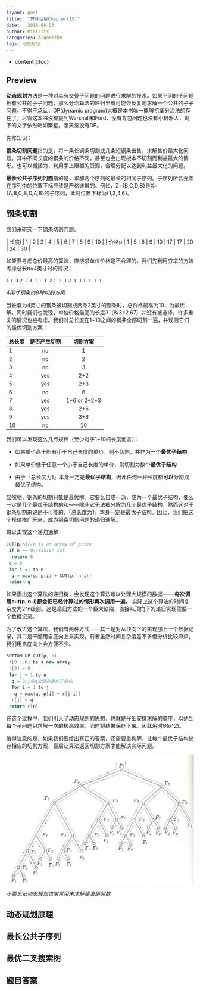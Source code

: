 ```yaml
---
layout: post
title:  "算导注解Chapter[15]"
date:   2018-08-03
author: MinicitY
categories: Algorithm
tags: 动态规划
---
```


* content
{:toc}

## **Preview**

**动态规划**方法是一种对具有交叠子问题的问题进行求解的技术。如果不同的子问题拥有公共的子子问题，那么分治算法的递归里有可能会反复地求解一个公共的子子问题。不得不承认，DP(dynamic program)大概是本书唯一能够抗衡分治法的存在了。尽管这本书没有提到Warshall和Ford，没有背包问题也没有小机器人，剩下的文字依然皓如繁星。愿天堂没有DP。

先修知识：

**钢条切割问题**指的是，将一条长钢条切割成几条短钢条出售，求解售价最大化问题。其中不同长度的钢条的价格不同，甚至也会出现根本不切割而利益最大的情形。也可以概括为，利用手上限额的资源，合理分配以达到利益最大化的问题。

**最长公共子序列问题**指的是，求解两个序列的最长的相同子序列。子序列所含元素在序列中的位置下标应该是严格递增的。例如，Z={B,C,D,B}是X={A,B,C,B,D,A,B}的子序列，此时位置下标为{1,2,4,6}。



## **钢条切割**

我们来研究一下钢条切割问题。

| 长度i | 1 | 2 | 3 | 4 | 5 | 6 | 7 | 8 | 9 | 10 |
| 价格p | 1 | 5 | 8 | 9 | 10 | 17 | 17 | 20 | 24 | 30 |

如果要考虑总价最高的算法，直接求单位价格是不合理的。我们先利用穷举的方法考虑总长n=4英寸时的情况：

`4`  `1 3`  `2 2`  `3 1`
`1 1 2`  `1 2 1`  `2 1 1`  `1 1 1 1`

_4英寸钢条的8种切割方案_

当长度为4英寸的钢条被切割成两条2英寸的钢条时，总价格最高为10，为最优解。同时我们也发现，单位价格最高的长度3（8/3=2.67）并没有被选择，许多重复的情况也被考虑。我们对总长度在1~10之间的钢条全部切割一遍，并观测它们的最优切割方案：

| 总长度 | 是否产生切割 | 切割方案 |
| :------| :------: | :------: |
| 1 | no | 1 |
| 2 | no | 2 |
| 3 | no | 3 |
| 4 | yes | 2+2 |
| 5 | yes | 2+3 |
| 6 | no | 6 |
| 7 | yes | 1+6 or 2+2+3 |
| 8 | yes | 2+6 |
| 9 | yes | 3+6 |
| 10 | no | 10 |

我们可以发现这么几点规律（至少对于1~10的长度而言）：

- 如果单价高于所有小于自己长度的单价，则不切割，并作为一个**最优子结构**

- 如果单价低于任意一个小于自己长度的单价，则切割为数个**最优子结构**

- 由于「总长度为1」本身一定是**最优子结构**，因此任何一种长度都**可以**分割成最优子结构。

显然地，钢条的切割只能是最优解。它要么自成一派，成为一个最优子结构，要么一定是几个最优子结构的和——除非它无法被分解为几个最优子结构，然而这对于钢条切割来说是不可能的，「总长度为1」本身一定是最优子结构。因此，我们把这个规律推广开来，成为钢条切割问题的递归通解。

可以实现这个递归通解：

```java
CUT(p,n)//p is an array of price
 if n == 0//finish cut
  return 0
 q = 0
 for i =1 to n
  q = max(q, p[i] + CUT(p, n-i))
 return q
```

如果画出这个算法的递归树，会发现这个算法难以处理大规模的数据—— **每次调用cut(p, n-i)都会把已经计算过的情形再次调用一遍。** 实际上这个算法的时间复杂度为2^n级别。这是递归方法的一个巨大缺陷，直接从顶向下的递归实现需要一个数据记录。

为了改进这个算法，我们有两种方式——其一是对从顶向下的实现加上一个数据记录，其二是干脆用自底向上来实现。前者虽然时间复杂度差不多但分析比较麻烦，我们用自底向上会方便不少。

```java
BOTTOM-UP-CUT(p, n)
 r[0...n] be a new array
 r[0] = 0
 for j = 1 to n
  q = 0//用q来储存最优子结构
  for i = 1 to j
   q = max(q, p[i] + r[j-i])
  r[j] = q
 return r[n]
```

在这个过程中，我们引入了动态规划的思想，也就是仔细安排求解的顺序，以达到每个子问题只求解一次的极高效率，同时将结果保存下来。因此用时Θ(n^2)。

值得注意的是，如果我们要给出真正的答案，还需要重构解，让每个最优子结构储存相应的切割方案，最后让算法返回切割方案才能解决实际问题。

![](https://raw.githubusercontent.com/MinicitY/MyImg/master/%E5%8A%A8%E6%80%81%E8%A7%84%E5%88%92%E2%80%94%E2%80%94%E6%96%90%E6%B3%A2%E9%82%A3%E5%A5%91.png)

_不要忘记动态规划也常常用来求解斐波那契数_

## **动态规划原理**



## **最长公共子序列**

## **最优二叉搜索树**

## **题目答案**